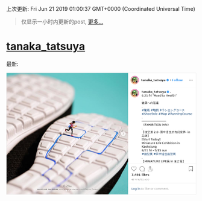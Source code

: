 
  
 上次更新: Fri Jun 21 2019 01:00:37 GMT+0000 (Coordinated Universal Time) 

 > 仅显示一小时内更新的post, [更多...](screenshots/)
  
# [tanaka_tatsuya](https://www.instagram.com/tanaka_tatsuya/)

最新:

    

![tanaka_tatsuya](screenshots/tanaka_tatsuya/latest.png?raw=true)

        